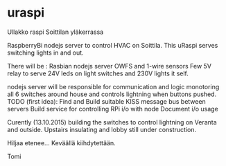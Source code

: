 # uraspi
Ullakko raspi Soittilan yläkerrassa

RaspberryBi nodejs server to control HVAC on Soittila.
This uRaspi serves switching lights in and out.

There will be :
Rasbian
nodejs server 
OWFS and 1-wire sensors
Few 5V relay to serve 24V leds on light switches and 230V lights it self.

nodejs server will be responsible for communication and logic 
monotoring all 6 switches around house
and controls lightning when buttons pushed.
TODO (first idea):
  Find and Build suitable KISS message bus between servers
  Build service for controlling RPi i/o with node
  Document i/o usage
  
  
 Curently (13.10.2015) building the switches to control lightning on Veranta and outside.
Upstairs insulating and lobby still under construction.

Hiljaa etenee... Keväällä kiihdytettään.


Tomi
